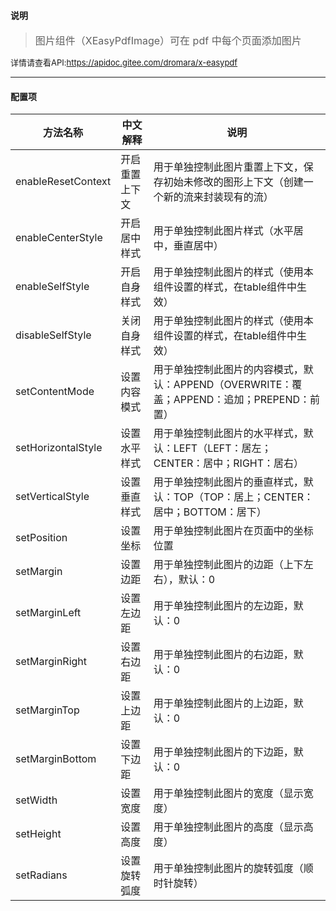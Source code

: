 #### 说明
> <font size=3>图片组件（XEasyPdfImage）可在 pdf 中每个页面添加图片</font>

<font size=2>详情请查看API:https://apidoc.gitee.com/dromara/x-easypdf</font>

---

#### 配置项
|方法名称   |中文解释   |说明   |
|---|---|---|
|enableResetContext   |开启重置上下文   |用于单独控制此图片重置上下文，保存初始未修改的图形上下文（创建一个新的流来封装现有的流）   |
|enableCenterStyle   |开启居中样式   |用于单独控制此图片样式（水平居中，垂直居中）   |
|enableSelfStyle   |开启自身样式   |用于单独控制此图片的样式（使用本组件设置的样式，在table组件中生效）   |
|disableSelfStyle   |关闭自身样式   |用于单独控制此图片的样式（使用本组件设置的样式，在table组件中生效）   |
|setContentMode   |设置内容模式   |用于单独控制此图片的内容模式，默认：APPEND（OVERWRITE：覆盖；APPEND：追加；PREPEND：前置）   |
|setHorizontalStyle   |设置水平样式   |用于单独控制此图片的水平样式，默认：LEFT（LEFT：居左；CENTER：居中；RIGHT：居右）   |
|setVerticalStyle   |设置垂直样式   |用于单独控制此图片的垂直样式，默认：TOP（TOP：居上；CENTER：居中；BOTTOM：居下）   |
|setPosition   |设置坐标   |用于单独控制此图片在页面中的坐标位置   |
|setMargin   |设置边距   |用于单独控制此图片的边距（上下左右），默认：0  |
|setMarginLeft   |设置左边距   |用于单独控制此图片的左边距，默认：0  |
|setMarginRight   |设置右边距   |用于单独控制此图片的右边距，默认：0  |
|setMarginTop   |设置上边距   |用于单独控制此图片的上边距，默认：0  |
|setMarginBottom   |设置下边距   |用于单独控制此图片的下边距，默认：0  |
|setWidth   |设置宽度   |用于单独控制此图片的宽度（显示宽度）   |
|setHeight   |设置高度   |用于单独控制此图片的高度（显示高度）   |
|setRadians   |设置旋转弧度   |用于单独控制此图片的旋转弧度（顺时针旋转）   |
